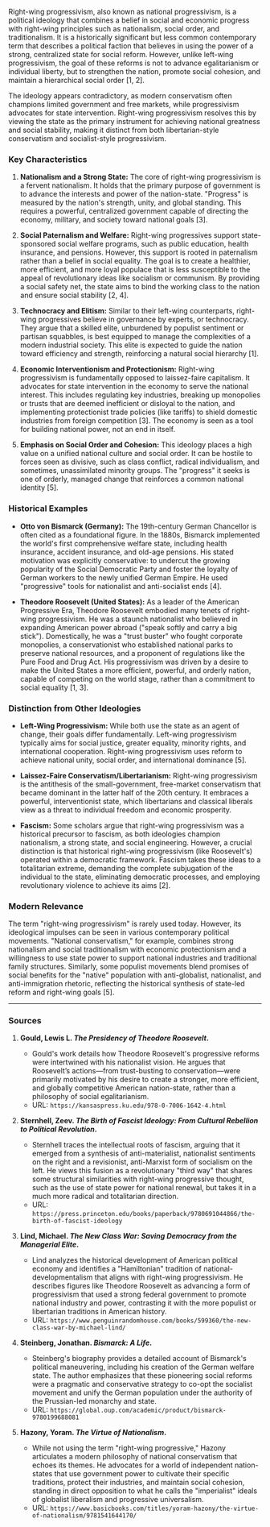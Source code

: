 Right-wing progressivism, also known as national progressivism, is a political ideology that combines a belief in social and economic progress with right-wing principles such as nationalism, social order, and traditionalism. It is a historically significant but less common contemporary term that describes a political faction that believes in using the power of a strong, centralized state for social reform. However, unlike left-wing progressivism, the goal of these reforms is not to advance egalitarianism or individual liberty, but to strengthen the nation, promote social cohesion, and maintain a hierarchical social order [1, 2].

The ideology appears contradictory, as modern conservatism often champions limited government and free markets, while progressivism advocates for state intervention. Right-wing progressivism resolves this by viewing the state as the primary instrument for achieving national greatness and social stability, making it distinct from both libertarian-style conservatism and socialist-style progressivism.

### Key Characteristics

1.  **Nationalism and a Strong State:** The core of right-wing progressivism is a fervent nationalism. It holds that the primary purpose of government is to advance the interests and power of the nation-state. "Progress" is measured by the nation's strength, unity, and global standing. This requires a powerful, centralized government capable of directing the economy, military, and society toward national goals [3].

2.  **Social Paternalism and Welfare:** Right-wing progressives support state-sponsored social welfare programs, such as public education, health insurance, and pensions. However, this support is rooted in paternalism rather than a belief in social equality. The goal is to create a healthier, more efficient, and more loyal populace that is less susceptible to the appeal of revolutionary ideas like socialism or communism. By providing a social safety net, the state aims to bind the working class to the nation and ensure social stability [2, 4].

3.  **Technocracy and Elitism:** Similar to their left-wing counterparts, right-wing progressives believe in governance by experts, or technocracy. They argue that a skilled elite, unburdened by populist sentiment or partisan squabbles, is best equipped to manage the complexities of a modern industrial society. This elite is expected to guide the nation toward efficiency and strength, reinforcing a natural social hierarchy [1].

4.  **Economic Interventionism and Protectionism:** Right-wing progressivism is fundamentally opposed to laissez-faire capitalism. It advocates for state intervention in the economy to serve the national interest. This includes regulating key industries, breaking up monopolies or trusts that are deemed inefficient or disloyal to the nation, and implementing protectionist trade policies (like tariffs) to shield domestic industries from foreign competition [3]. The economy is seen as a tool for building national power, not an end in itself.

5.  **Emphasis on Social Order and Cohesion:** This ideology places a high value on a unified national culture and social order. It can be hostile to forces seen as divisive, such as class conflict, radical individualism, and sometimes, unassimilated minority groups. The "progress" it seeks is one of orderly, managed change that reinforces a common national identity [5].

### Historical Examples

*   **Otto von Bismarck (Germany):** The 19th-century German Chancellor is often cited as a foundational figure. In the 1880s, Bismarck implemented the world's first comprehensive welfare state, including health insurance, accident insurance, and old-age pensions. His stated motivation was explicitly conservative: to undercut the growing popularity of the Social Democratic Party and foster the loyalty of German workers to the newly unified German Empire. He used "progressive" tools for nationalist and anti-socialist ends [4].

*   **Theodore Roosevelt (United States):** As a leader of the American Progressive Era, Theodore Roosevelt embodied many tenets of right-wing progressivism. He was a staunch nationalist who believed in expanding American power abroad ("speak softly and carry a big stick"). Domestically, he was a "trust buster" who fought corporate monopolies, a conservationist who established national parks to preserve national resources, and a proponent of regulations like the Pure Food and Drug Act. His progressivism was driven by a desire to make the United States a more efficient, powerful, and orderly nation, capable of competing on the world stage, rather than a commitment to social equality [1, 3].

### Distinction from Other Ideologies

*   **Left-Wing Progressivism:** While both use the state as an agent of change, their goals differ fundamentally. Left-wing progressivism typically aims for social justice, greater equality, minority rights, and international cooperation. Right-wing progressivism uses reform to achieve national unity, social order, and international dominance [5].

*   **Laissez-Faire Conservatism/Libertarianism:** Right-wing progressivism is the antithesis of the small-government, free-market conservatism that became dominant in the latter half of the 20th century. It embraces a powerful, interventionist state, which libertarians and classical liberals view as a threat to individual freedom and economic prosperity.

*   **Fascism:** Some scholars argue that right-wing progressivism was a historical precursor to fascism, as both ideologies champion nationalism, a strong state, and social engineering. However, a crucial distinction is that historical right-wing progressivism (like Roosevelt's) operated within a democratic framework. Fascism takes these ideas to a totalitarian extreme, demanding the complete subjugation of the individual to the state, eliminating democratic processes, and employing revolutionary violence to achieve its aims [2].

### Modern Relevance

The term "right-wing progressivism" is rarely used today. However, its ideological impulses can be seen in various contemporary political movements. "National conservatism," for example, combines strong nationalism and social traditionalism with economic protectionism and a willingness to use state power to support national industries and traditional family structures. Similarly, some populist movements blend promises of social benefits for the "native" population with anti-globalist, nationalist, and anti-immigration rhetoric, reflecting the historical synthesis of state-led reform and right-wing goals [5].

---

### Sources

1.  **Gould, Lewis L. *The Presidency of Theodore Roosevelt*.**
    *   Gould's work details how Theodore Roosevelt's progressive reforms were intertwined with his nationalist vision. He argues that Roosevelt’s actions—from trust-busting to conservation—were primarily motivated by his desire to create a stronger, more efficient, and globally competitive American nation-state, rather than a philosophy of social egalitarianism.
    *   URL: `https://kansaspress.ku.edu/978-0-7006-1642-4.html`

2.  **Sternhell, Zeev. *The Birth of Fascist Ideology: From Cultural Rebellion to Political Revolution*.**
    *   Sternhell traces the intellectual roots of fascism, arguing that it emerged from a synthesis of anti-materialist, nationalist sentiments on the right and a revisionist, anti-Marxist form of socialism on the left. He views this fusion as a revolutionary "third way" that shares some structural similarities with right-wing progressive thought, such as the use of state power for national renewal, but takes it in a much more radical and totalitarian direction.
    *   URL: `https://press.princeton.edu/books/paperback/9780691044866/the-birth-of-fascist-ideology`

3.  **Lind, Michael. *The New Class War: Saving Democracy from the Managerial Elite*.**
    *   Lind analyzes the historical development of American political economy and identifies a "Hamiltonian" tradition of national-developmentalism that aligns with right-wing progressivism. He describes figures like Theodore Roosevelt as advancing a form of progressivism that used a strong federal government to promote national industry and power, contrasting it with the more populist or libertarian traditions in American history.
    *   URL: `https://www.penguinrandomhouse.com/books/599360/the-new-class-war-by-michael-lind/`

4.  **Steinberg, Jonathan. *Bismarck: A Life*.**
    *   Steinberg's biography provides a detailed account of Bismarck's political maneuvering, including his creation of the German welfare state. The author emphasizes that these pioneering social reforms were a pragmatic and conservative strategy to co-opt the socialist movement and unify the German population under the authority of the Prussian-led monarchy and state.
    *   URL: `https://global.oup.com/academic/product/bismarck-9780199688081`

5.  **Hazony, Yoram. *The Virtue of Nationalism*.**
    *   While not using the term "right-wing progressive," Hazony articulates a modern philosophy of national conservatism that echoes its themes. He advocates for a world of independent nation-states that use government power to cultivate their specific traditions, protect their industries, and maintain social cohesion, standing in direct opposition to what he calls the "imperialist" ideals of globalist liberalism and progressive universalism.
    *   URL: `https://www.basicbooks.com/titles/yoram-hazony/the-virtue-of-nationalism/9781541644170/`